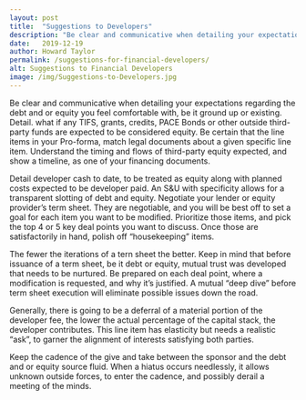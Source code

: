 ```yaml
---
layout: post
title:  "Suggestions to Developers"
description: "Be clear and communicative when detailing your expectations regarding the debt and or equity you feel comfortable with, be it ground up or existing."
date:   2019-12-19
author: Howard Taylor
permalink: /suggestions-for-financial-developers/
alt: Suggestions to Financial Developers
image: /img/Suggestions-to-Developers.jpg
---
```


Be clear and communicative when detailing your expectations regarding the debt and or equity you feel comfortable with, be it ground up or existing. Detail. what if any TIFS, grants, credits, PACE Bonds or other outside third-party funds are expected to be considered equity. Be certain that the line items in your Pro-forma, match legal documents about a given specific line item. <!--more-->Understand the timing and flows of third-party equity expected, and show a timeline, as one of your financing documents.

Detail developer cash to date, to be treated as equity along with planned costs expected to be developer paid. An S&U with specificity allows for a transparent slotting of debt and equity. Negotiate your lender or equity provider’s term sheet. They are negotiable, and you will be best off to set a goal for each item you want to be modified. Prioritize those items, and pick the top 4 or 5 key deal points you want to discuss. Once those are satisfactorily in hand, polish off “housekeeping” items.

The fewer the iterations of a tern sheet the better. Keep in mind that before issuance of a term sheet, be it debt or equity, mutual trust was developed that needs to be nurtured. Be prepared on each deal point, where a modification is requested, and why it’s justified. A mutual “deep dive” before term sheet execution will eliminate possible issues down the road.

Generally, there is going to be a deferral of a material portion of the developer fee, the lower the actual percentage of the capital stack, the developer contributes. This line item has elasticity but needs a realistic “ask”, to garner the alignment of interests satisfying both parties.

Keep the cadence of the give and take between the sponsor and the debt and or equity source fluid. When a hiatus occurs needlessly, it allows unknown outside forces, to enter the cadence, and possibly derail a meeting of the minds.
